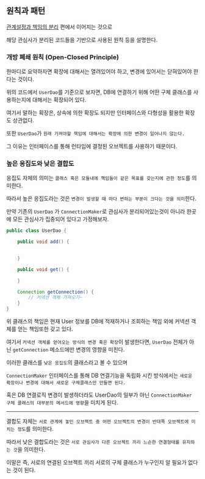 ## 원칙과 패턴

<a href="./관계설정 책임의 분리.md">관계설정과 책임의 분리</a> 편에서 이어지는 것으로

해당 관심사가 분리된 코드들을 기반으로 사용된 원칙 등을 설명한다.

### 개방 폐쇄 원칙 (Open-Closed Principle)

한마디로 요약하자면 확장에 대해서는 열려있어야 하고, 변경에 있어서는 닫혀있어야 한다는 것이다.

위의 코드에서 `UserDao`를 기준으로 보자면, DB에 연결하기 위해 어떤 구체 클래스를 사용하는지에 대해서는 확장되어 있다.

여기서 말하는 확장은, 상속에 의한 확장도 되지만 인터페이스와 다형성을 활용한 확장도 상관없다.

또한 `UserDao`가 `원래 가져야할 책임에 대해서는 확장에 의한 변경이 일어나지 않는다.`

그 이유는 인터페이스를 통해 런타임에 결정된 오브젝트를 사용하기 때문이다.

### 높은 응집도와 낮은 결합도

응집도 자체의 의미는 `클래스 혹은 모듈내에 책임들이 같은 목표를 갖는지에 관한 정도`를 의미한다.

따라서 높은 응집도라는 것은 `변경이 발생할 때 마다 변하는 부분이 크다는 것을 의미`한다.

만약 기존의 `UserDao` 가 `ConnectionMaker`로 관심사가 분리되어있는것이 아니라 한곳에 모든 관심사가 집중되어 있다고 가정해보자.

```java
public class UserDao {

    public void add() {

        
    }

    public void get() {
        
    }

    Connection getConnection() {
        // 커넥션 객체 가져오기~
    }
}
```

위 클래스의 책임은 현재 User 정보를 DB에 적재하거나 조회하는 책임 외에 커넥션 객체를 얻는 책임또한 갖고 있다.

여기서 `커넥션 객체를 얻어오는 방식의 변경 혹은 확장`이 발생한다면, `UserDao` 전체가 아닌 `getConnection` 메소드에만 변경의 영향을 미친다.

이러한 클래스를 `낮은 응집도`의 클래스라고 볼 수 있으며

`ConnectionMaker` 인터페이스를 통해 DB 연결기능을 독립화 시킨 방식에서는 `새로운 확장이나 변경에 대해서 새로운 구체클래스만 만들면 된다.`

혹은 DB 연결로직 변경이 발생하더라도 UserDao의 일부가 아닌 `ConnectionMaker 구체 클래스의 대부분의 메서드에 영향`을 미치게 된다.

---

결합도 자체는 `서로 관계에 놓인 오브젝트 중 어떤 오브젝트의 변경이 반대쪽 오브젝트에 미치는 정도`를 의미한다.

따라서 낮은 결합도라는 것은 `서로 관심사가 다른 오브젝트 끼리 느슨한 연결형태를 유지하는 것`을 의미한다.

이말은 즉, 서로의 연결된 오브젝트 끼리 서로의 구체 클래스가 누구인지 알 필요가 없다는 것이 된다.


